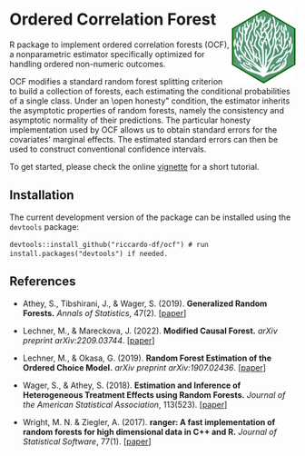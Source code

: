 # Ordered Correlation Forest <a href="https://riccardo-df.github.io/ocf/"><img src="man/figures/logo.svg" align="right" height="130" /></a>
 
R package to implement ordered correlation forests (OCF), a nonparametric estimator specifically optimized for handling ordered non-numeric outcomes. 

OCF modifies a standard random forest splitting criterion to build a collection of forests, each estimating the conditional probabilities of a single class. Under an \open honesty" condition, the estimator inherits the asymptotic properties of random forests, namely the consistency and asymptotic normality of their predictions. The particular honesty implementation used by OCF allows us to obtain standard errors for the covariates' marginal effects. The estimated standard errors can then be used to construct conventional confidence intervals.

To get started, please check the online [vignette](https://riccardo-df.github.io/ocf/articles/ocf-short-tutorial.html) for a short tutorial.

## Installation  
The current development version of the package can be installed using the `devtools` package:

```
devtools::install_github("riccardo-df/ocf") # run install.packages("devtools") if needed.
```

## References

- Athey, S., Tibshirani, J., & Wager, S. (2019).
<b>Generalized Random Forests.</b> <i>Annals of Statistics</i>, 47(2).
[<a href="https://projecteuclid.org/euclid.aos/1547197251">paper</a>]

- Lechner, M., & Mareckova, J. (2022). 
<b>Modified Causal Forest.</b>
<i>arXiv preprint arXiv:2209.03744</i>.
[<a href="https://arxiv.org/abs/2209.03744">paper</a>]

- Lechner, M., & Okasa, G. (2019). 
<b>Random Forest Estimation of the Ordered Choice Model.</b>
<i>arXiv preprint arXiv:1907.02436</i>.
[<a href="https://arxiv.org/abs/1907.02436">paper</a>]

- Wager, S., & Athey, S. (2018).
<b>Estimation and Inference of Heterogeneous Treatment Effects using Random Forests.</b>
<i>Journal of the American Statistical Association</i>, 113(523).
[<a href="https://www.tandfonline.com/eprint/v7p66PsDhHCYiPafTJwC/full">paper</a>]

- Wright, M. N. & Ziegler, A. (2017).
<b>ranger: A fast implementation of random forests for high dimensional data in C++ and R.</b>
<i>Journal of Statistical Software</i>, 77(1).
[<a href="https://www.jstatsoft.org/article/view/v077i01">paper</a>]
